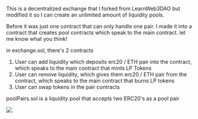 This is a decentralized exchange that I forked from LearnWeb3DAO but modified it so I can create an unlimited amount of liquidity pools.

Before it was just one contract that can only handle one pair. I made it into a contract that creates pool contracts which speak to the main contract.
let me know what you think!

in exchange.sol, there's 2 contracts
1. User can add liquidity which deposits erc20 / ETH pair into the contract, which speaks to the main contract that mints LP Tokens
2. User can remove liquidity, which gives them erc20 / ETH pair from the contract, which speaks to the main contract that burns LP tokens
3. User can swap tokens in the pair contracts

poolPairs.sol is a liquidity pool that accepts two ERC20's as a pool pair

![](https://github.com/CatgirlCafeV2-Decentralized-Exchange/catgirlcafe.gif)
